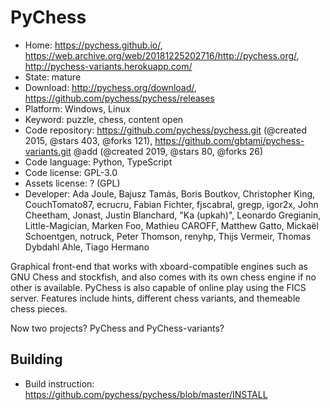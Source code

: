 # PyChess

- Home: https://pychess.github.io/, https://web.archive.org/web/20181225202716/http://pychess.org/, http://pychess-variants.herokuapp.com/
- State: mature
- Download: http://pychess.org/download/, https://github.com/pychess/pychess/releases
- Platform: Windows, Linux
- Keyword: puzzle, chess, content open
- Code repository: https://github.com/pychess/pychess.git (@created 2015, @stars 403, @forks 121), https://github.com/gbtami/pychess-variants.git @add (@created 2019, @stars 80, @forks 26)
- Code language: Python, TypeScript
- Code license: GPL-3.0
- Assets license: ? (GPL)
- Developer: Ada Joule, Bajusz Tamás, Boris Boutkov, Christopher King, CouchTomato87, ecrucru, Fabian Fichter, fjscabral, gregp, igor2x, John Cheetham, Jonast, Justin Blanchard, "Ka (upkah)", Leonardo Gregianin, Little-Magician, Marken Foo, Mathieu CAROFF, Matthew Gatto, Mickaël Schoentgen, notruck, Peter Thomson, renyhp, Thijs Vermeir, Thomas Dybdahl Ahle, Tiago Hermano

Graphical front-end that works with xboard-compatible engines such as GNU Chess and stockfish, and also comes with its own chess engine if no other is available.
PyChess is also capable of online play using the FICS server. Features include hints, different chess variants, and themeable chess pieces.

Now two projects? PyChess and PyChess-variants?

## Building

- Build instruction: https://github.com/pychess/pychess/blob/master/INSTALL
